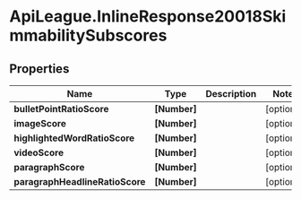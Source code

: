# ApiLeague.InlineResponse20018SkimmabilitySubscores

## Properties

Name | Type | Description | Notes
------------ | ------------- | ------------- | -------------
**bulletPointRatioScore** | **[Number]** |  | [optional] 
**imageScore** | **[Number]** |  | [optional] 
**highlightedWordRatioScore** | **[Number]** |  | [optional] 
**videoScore** | **[Number]** |  | [optional] 
**paragraphScore** | **[Number]** |  | [optional] 
**paragraphHeadlineRatioScore** | **[Number]** |  | [optional] 


